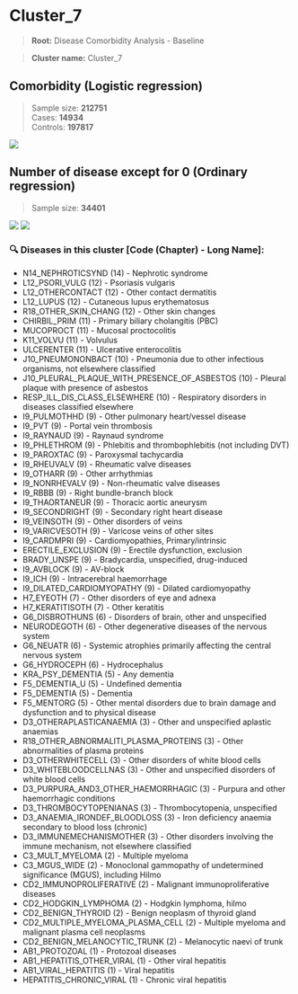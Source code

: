 # Cluster_7

> **Root:** Disease Comorbidity Analysis - Baseline

> **Cluster name:** Cluster_7  

## Comorbidity (Logistic regression)
> Sample size: **212751**  
> Cases: **14934**  
> Controls: **197817**
<img src="/Cluster/Figures/Incidence/LG/Cluster_7.png" />
<CsvTable src="/Cluster_Data/Incidence/LG/LG_Cluster_7.csv" label="🔍 View full results" />

## Number of disease except for 0 (Ordinary regression)
> Sample size: **34401**
<img src="/Cluster/Figures/Incidence/Histogram/Cluster_7_in.png" />
<CsvTable src="/Cluster_Data/Incidence/Histogram/Cluster_7_in.csv" label="🔍 View full results" />

<img src="/Cluster/Figures/Incidence/ORD/Cluster_7.png" />
<CsvTable src="/Cluster_Data/Incidence/ORD/ORD_Cluster_7.csv" label="🔍 View full results" />

### 🔍 Diseases in this cluster [Code (Chapter) - Long Name]:
- N14_NEPHROTICSYND (14) - Nephrotic syndrome
- L12_PSORI_VULG (12) - Psoriasis vulgaris
- L12_OTHERCONTACT (12) - Other contact dermatitis
- L12_LUPUS (12) - Cutaneous lupus erythematosus
- R18_OTHER_SKIN_CHANG (12) - Other skin changes
- CHIRBIL_PRIM (11) - Primary biliary cholangitis (PBC)
- MUCOPROCT (11) - Mucosal proctocolitis
- K11_VOLVU (11) - Volvulus
- ULCERENTER (11) - Ulcerative enterocolitis
- J10_PNEUMONONBACT (10) - Pneumonia due to other infectious organisms, not elsewhere classified
- J10_PLEURAL_PLAQUE_WITH_PRESENCE_OF_ASBESTOS (10) - Pleural plaque with presence of asbestos
- RESP_ILL_DIS_CLASS_ELSEWHERE (10) - Respiratory disorders in diseases classified elsewhere
- I9_PULMOTHHD (9) - Other pulmonary heart/vessel disease
- I9_PVT (9) - Portal vein thrombosis
- I9_RAYNAUD (9) - Raynaud syndrome
- I9_PHLETHROM (9) - Phlebitis and thrombophlebitis (not including DVT)
- I9_PAROXTAC (9) - Paroxysmal tachycardia
- I9_RHEUVALV (9) - Rheumatic valve diseases
- I9_OTHARR (9) - Other arrhythmias
- I9_NONRHEVALV (9) - Non-rheumatic valve diseases
- I9_RBBB (9) - Right bundle-branch block
- I9_THAORTANEUR (9) - Thoracic aortic aneurysm
- I9_SECONDRIGHT (9) - Secondary right heart disease
- I9_VEINSOTH (9) - Other disorders of veins
- I9_VARICVESOTH (9) - Varicose veins of other sites
- I9_CARDMPRI (9) - Cardiomyopathies, Primary/intrinsic
- ERECTILE_EXCLUSION (9) - Erectile dysfunction, exclusion
- BRADY_UNSPE (9) - Bradycardia, unspecified, drug-induced
- I9_AVBLOCK (9) - AV-block
- I9_ICH (9) - Intracerebral haemorrhage
- I9_DILATED_CARDIOMYOPATHY (9) - Dilated cardiomyopathy
- H7_EYEOTH (7) - Other disorders of eye and adnexa
- H7_KERATITISOTH (7) - Other keratitis
- G6_DISBROTHUNS (6) - Disorders of brain, other and unspecified
- NEURODEGOTH (6) - Other degenerative diseases of the nervous system
- G6_NEUATR (6) - Systemic atrophies primarily affecting the central nervous system
- G6_HYDROCEPH (6) - Hydrocephalus
- KRA_PSY_DEMENTIA (5) - Any dementia
- F5_DEMENTIA_U (5) - Undefined dementia
- F5_DEMENTIA (5) - Dementia
- F5_MENTORG (5) - Other mental disorders due to brain damage and dysfunction and to physical disease
- D3_OTHERAPLASTICANAEMIA (3) - Other and unspecified aplastic anaemias
- R18_OTHER_ABNORMALITI_PLASMA_PROTEINS (3) - Other abnormalities of plasma proteins
- D3_OTHERWHITECELL (3) - Other disorders of white blood cells
- D3_WHITEBLOODCELLNAS (3) - Other and unspecified disorders of white blood cells
- D3_PURPURA_AND3_OTHER_HAEMORRHAGIC (3) - Purpura and other haemorrhagic conditions
- D3_THROMBOCYTOPENIANAS (3) - Thrombocytopenia, unspecified
- D3_ANAEMIA_IRONDEF_BLOODLOSS (3) - Iron deficiency anaemia secondary to blood loss (chronic)
- D3_IMMUNEMECHANISMOTHER (3) - Other disorders involving the immune mechanism, not elsewhere classified
- C3_MULT_MYELOMA (2) - Multiple myeloma
- C3_MGUS_WIDE (2) - Monoclonal gammopathy of undetermined significance (MGUS), including Hilmo
- CD2_IMMUNOPROLIFERATIVE (2) - Malignant immunoproliferative diseases
- CD2_HODGKIN_LYMPHOMA (2) - Hodgkin lymphoma, hilmo
- CD2_BENIGN_THYROID (2) - Benign neoplasm of thyroid gland
- CD2_MULTIPLE_MYELOMA_PLASMA_CELL (2) - Multiple myeloma and malignant plasma cell neoplasms
- CD2_BENIGN_MELANOCYTIC_TRUNK (2) - Melanocytic naevi of trunk
- AB1_PROTOZOAL (1) - Protozoal diseases
- AB1_HEPATITIS_OTHER_VIRAL (1) - Other viral hepatitis
- AB1_VIRAL_HEPATITIS (1) - Viral hepatitis
- HEPATITIS_CHRONIC_VIRAL (1) - Chronic viral hepatitis
